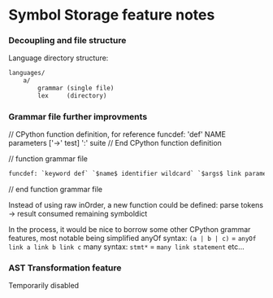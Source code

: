 # Symbol Storage feature notes

### Decoupling and file structure

Language directory structure:

``` txt
languages/
    a/
        grammar (single file)
        lex     (directory)
```


### Grammar file further improvments

// CPython function definition, for reference
funcdef: 'def' NAME parameters ['->' test] ':' suite
// End CPython function definition

// function grammar file
``` python
funcdef: `keyword def` `$name$ identifier wildcard` `$args$ link parameters` `punctuator :` `$body$ many link statement` 
```
// end function grammar file

Instead of using raw inOrder, a new function could be defined:
parse tokens -> result consumed remaining symboldict

In the process, it would be nice to borrow some other CPython grammar features, most notable being simplified anyOf syntax:
`(a | b | c)` = `anyOf link a link b link c`
many syntax:
`stmt*` = `many link statement`
etc...
 
### AST Transformation feature

Temporarily disabled

